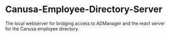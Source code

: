 # Canusa-Employee-Directory-Server
The local webserver for bridging access to ADManager and the react server for the Canusa employee directory.
